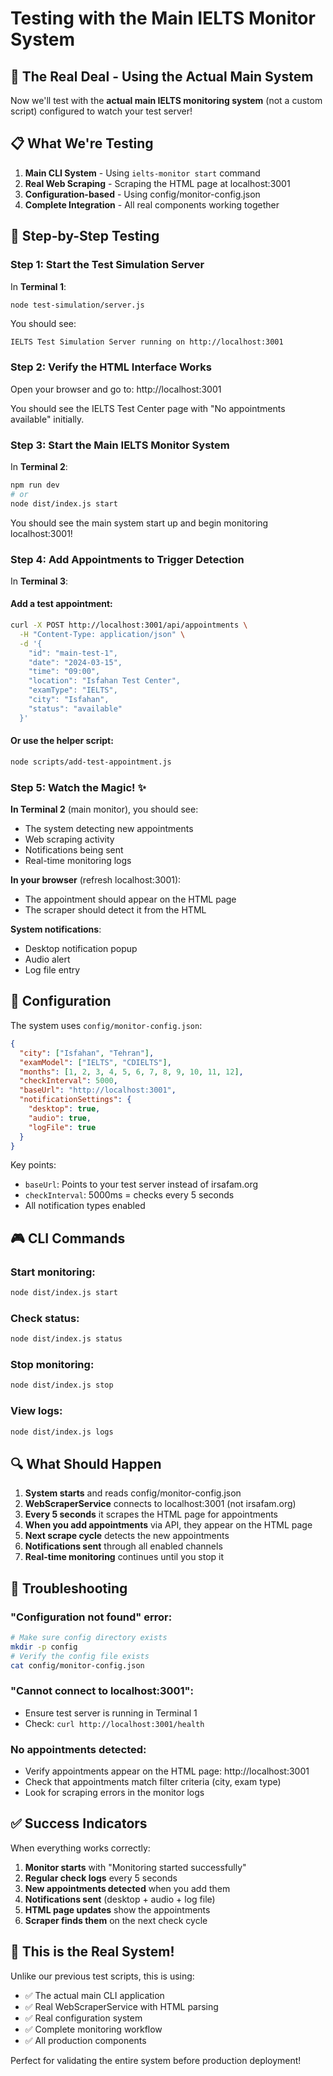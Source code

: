 # Testing with the Main IELTS Monitor System

## 🎯 The Real Deal - Using the Actual Main System

Now we'll test with the **actual main IELTS monitoring system** (not a custom script) configured to watch your test server!

## 📋 What We're Testing

1. **Main CLI System** - Using `ielts-monitor start` command
2. **Real Web Scraping** - Scraping the HTML page at localhost:3001
3. **Configuration-based** - Using config/monitor-config.json
4. **Complete Integration** - All real components working together

## 🚀 Step-by-Step Testing

### Step 1: Start the Test Simulation Server

In **Terminal 1**:
```bash
node test-simulation/server.js
```

You should see:
```
IELTS Test Simulation Server running on http://localhost:3001
```

### Step 2: Verify the HTML Interface Works

Open your browser and go to: http://localhost:3001

You should see the IELTS Test Center page with "No appointments available" initially.

### Step 3: Start the Main IELTS Monitor System

In **Terminal 2**:
```bash
npm run dev
# or
node dist/index.js start
```

You should see the main system start up and begin monitoring localhost:3001!

### Step 4: Add Appointments to Trigger Detection

In **Terminal 3**:

#### Add a test appointment:
```bash
curl -X POST http://localhost:3001/api/appointments \
  -H "Content-Type: application/json" \
  -d '{
    "id": "main-test-1",
    "date": "2024-03-15",
    "time": "09:00",
    "location": "Isfahan Test Center",
    "examType": "IELTS",
    "city": "Isfahan",
    "status": "available"
  }'
```

#### Or use the helper script:
```bash
node scripts/add-test-appointment.js
```

### Step 5: Watch the Magic! ✨

**In Terminal 2** (main monitor), you should see:
- The system detecting new appointments
- Web scraping activity
- Notifications being sent
- Real-time monitoring logs

**In your browser** (refresh localhost:3001):
- The appointment should appear on the HTML page
- The scraper should detect it from the HTML

**System notifications**:
- Desktop notification popup
- Audio alert
- Log file entry

## 🔧 Configuration

The system uses `config/monitor-config.json`:

```json
{
  "city": ["Isfahan", "Tehran"],
  "examModel": ["IELTS", "CDIELTS"],
  "months": [1, 2, 3, 4, 5, 6, 7, 8, 9, 10, 11, 12],
  "checkInterval": 5000,
  "baseUrl": "http://localhost:3001",
  "notificationSettings": {
    "desktop": true,
    "audio": true,
    "logFile": true
  }
}
```

Key points:
- `baseUrl`: Points to your test server instead of irsafam.org
- `checkInterval`: 5000ms = checks every 5 seconds
- All notification types enabled

## 🎮 CLI Commands

### Start monitoring:
```bash
node dist/index.js start
```

### Check status:
```bash
node dist/index.js status
```

### Stop monitoring:
```bash
node dist/index.js stop
```

### View logs:
```bash
node dist/index.js logs
```

## 🔍 What Should Happen

1. **System starts** and reads config/monitor-config.json
2. **WebScraperService** connects to localhost:3001 (not irsafam.org)
3. **Every 5 seconds** it scrapes the HTML page for appointments
4. **When you add appointments** via API, they appear on the HTML page
5. **Next scrape cycle** detects the new appointments
6. **Notifications sent** through all enabled channels
7. **Real-time monitoring** continues until you stop it

## 🐛 Troubleshooting

### "Configuration not found" error:
```bash
# Make sure config directory exists
mkdir -p config
# Verify the config file exists
cat config/monitor-config.json
```

### "Cannot connect to localhost:3001":
- Ensure test server is running in Terminal 1
- Check: `curl http://localhost:3001/health`

### No appointments detected:
- Verify appointments appear on the HTML page: http://localhost:3001
- Check that appointments match filter criteria (city, exam type)
- Look for scraping errors in the monitor logs

## ✅ Success Indicators

When everything works correctly:

1. **Monitor starts** with "Monitoring started successfully"
2. **Regular check logs** every 5 seconds
3. **New appointments detected** when you add them
4. **Notifications sent** (desktop + audio + log file)
5. **HTML page updates** show the appointments
6. **Scraper finds them** on the next check cycle

## 🎉 This is the Real System!

Unlike our previous test scripts, this is using:
- ✅ The actual main CLI application
- ✅ Real WebScraperService with HTML parsing
- ✅ Real configuration system
- ✅ Complete monitoring workflow
- ✅ All production components

Perfect for validating the entire system before production deployment!